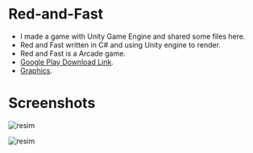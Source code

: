 # Red-and-Fast

- I made a game with Unity Game Engine and shared some files here.
- Red and Fast written in C# and using Unity engine to render.
- Red and Fast is a Arcade game.
- [Google Play Download Link](https://play.google.com/store/apps/details?id=com.TheBoringTechnologies.RedandFast).
- [Graphics](https://bayat.itch.io/platform-game-assets).

# Screenshots
![resim](https://user-images.githubusercontent.com/68166850/109507187-825e0f80-7aaf-11eb-83a4-83f824e94889.png)

![resim](https://user-images.githubusercontent.com/68166850/109507582-f13b6880-7aaf-11eb-9855-131e0633c235.png)

